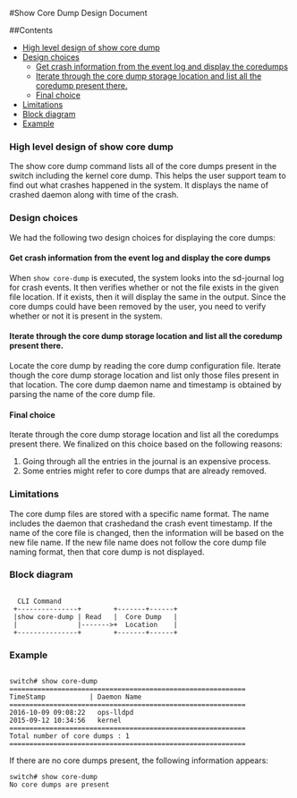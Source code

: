 #Show Core Dump Design Document

##Contents
- [High level design of show core dump](#high-level-design-of-show-core-dump)
- [Design choices](#design-choices)
	- [Get crash information from the event log and display the coredumps](#get-crash-information-from-the-event-log-and-display-the-coredumps)
	- [Iterate through the core dump storage location and list all the coredump present there.](#iterate-through-the-core-dump-storage-location-and-list-all-the-coredump-present-there)
	- [Final choice](#final-choice)
- [Limitations](#limitations)
- [Block diagram](#block-diagram)
- [Example](#example)

### High level design of show core dump
The show core dump command lists all of the core dumps present in the switch including the kernel core dump. This helps the user support team to find out what crashes happened in the system. It displays the name of crashed daemon along with time of the crash.

### Design choices
We had the following two design choices for displaying the core dumps:


#### Get crash information from the event log and display the core dumps

When `show core-dump` is executed, the system looks into the sd-journal log for crash events.  It then verifies whether or not the file exists in the given file location. If it exists, then it will display the same in the output.  Since the core dumps could have been removed by the user, you need to verify whether or not it is present in the system.

#### Iterate through the core dump storage location and list all the coredump present there.

Locate the core dump by reading the core dump configuration file. Iterate though the core dump storage location and list only those files present in that location.  The core dump daemon name and timestamp is obtained by parsing the name of the core dump file.

#### Final choice
Iterate through the core dump storage location and list all the coredumps present there.  We finalized on this choice based on the following reasons:
  1. Going through all the entries in the journal is an expensive process.
  2. Some entries might refer to core dumps that are already removed.

### Limitations
The core dump files are stored with a specific name format.  The name includes the daemon that crashedand the crash event timestamp.  If the name of the core file is changed, then the information will be based on the new file name.  If the new file name does not follow the core dump file naming format, then that core dump is not displayed.

### Block diagram

```ditaa

  CLI Command
 +---------------+        +-------+------+
 |show core-dump | Read   |  Core Dump   |
 |               |------->+  Location    |
 +---------------+        +-------+------+
```

### Example

```

switch# show core-dump
===========================================================
TimeStamp           | Daemon Name
===========================================================
2016-10-09 09:08:22   ops-lldpd
2015-09-12 10:34:56   kernel
===========================================================
Total number of core dumps : 1
===========================================================

```

If there are no core dumps present, the following information appears:

```
switch# show core-dump
No core dumps are present
```

